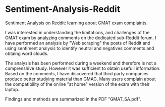 # Sentiment-Analysis-Reddit
Sentiment Analysis on Reddit: learning about GMAT exam complaints. 

I was interested in understanding the limitations, and challenges of the GMAT exam by analyzing comments on the dedicated sub-Reddit forum.
I have performed an analysis by "Web scraping" the posts of Reddit and using sentiment analysis to identify neutral and negatives comments and obtaing word clouds.

The analysis has been performed during a weekend and therefore is not a comprenshive study. However it was sufficient to obtain usefull information. Based on the comments, I have discovered that third party companies produce better studying material than GMAC. Many users complain about the compatibility of the  online "at home" version of the exam with their laptop.

Findings and methods are summarized in the PDF "GMAT_SA.pdf". 

